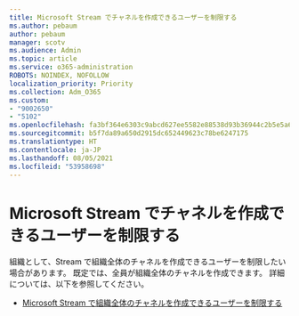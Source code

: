 ```yaml
---
title: Microsoft Stream でチャネルを作成できるユーザーを制限する
ms.author: pebaum
author: pebaum
manager: scotv
ms.audience: Admin
ms.topic: article
ms.service: o365-administration
ROBOTS: NOINDEX, NOFOLLOW
localization_priority: Priority
ms.collection: Adm_O365
ms.custom:
- "9002650"
- "5102"
ms.openlocfilehash: fa3bf364e6303c9abcd627ee5582e88538d93b36944c2b5e5a6e1bedeee630cc
ms.sourcegitcommit: b5f7da89a650d2915dc652449623c78be6247175
ms.translationtype: HT
ms.contentlocale: ja-JP
ms.lasthandoff: 08/05/2021
ms.locfileid: "53958698"
---
```

# <a name="restrict-who-can-create-channels-in-microsoft-stream"></a>Microsoft Stream でチャネルを作成できるユーザーを制限する

組織として、Stream で組織全体のチャネルを作成できるユーザーを制限したい場合があります。 既定では、全員が組織全体のチャネルを作成できます。 詳細については、以下を参照してください。

- [Microsoft Stream で組織全体のチャネルを作成できるユーザーを制限する](https://docs.microsoft.com/stream/restrict-companywide-channels)
